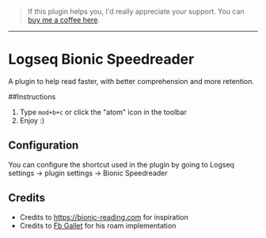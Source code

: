 > If this plugin helps you, I'd really appreciate your support. You can [buy me a coffee here](https://www.buymeacoffee.com/sawhney17).
---
# Logseq Bionic Speedreader
A plugin to help read faster, with better comprehension and more retention. 

##Instructions
1. Type `mod+b+c` or click the "atom" icon in the toolbar
2. Enjoy :)
## Configuration
You can configure the shortcut used in the plugin by going to Logseq settings -> plugin settings -> Bionic Speedreader
## Credits
- Credits to https://bionic-reading.com for inspiration
- Credits to [Fb Gallet](https://github.com/fbgallet/Roam-extensions) for his roam implementation
